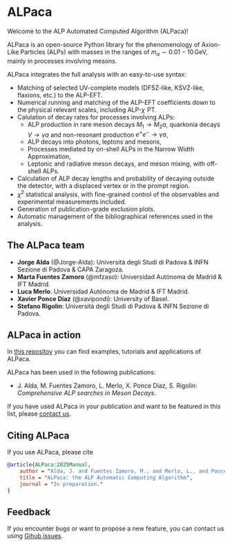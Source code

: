 # ALPaca

Welcome to the ALP Automated Computed Algorithm (ALPaca)!

ALPaca is an open-source Python library for the phenomenology of Axion-Like Particles (ALPs) with masses in the ranges of $m_a \sim 0.01 - 10\,\mathrm{GeV}$, mainly in processes involving mesons.

ALPaca integrates the full analysis with an easy-to-use syntax:

* Matching of selected UV-complete models (DFSZ-like, KSVZ-like, flaxions, etc.) to the ALP-EFT.
* Numerical running and matching of the ALP-EFT coefficients down to the physical relevant scales, including ALP-$\chi\!$ PT.
* Calulation of decay rates for processes involving ALPs:
  * ALP production in rare meson decays $M_1\to M_2 a$, quarkonia decays $V\to \gamma a$ and non-resonant production $e^+e^- \to \gamma a$,
  * ALP decays into photons, leptons and mesons,
  * Processes mediated by on-shell ALPs in the Narrow Width Approximation,
  * Leptonic and radiative meson decays, and meson mixing, with off-shell ALPs.
* Calculation of ALP decay lengths and probability of decaying outside the detector, with a displaced vertex or in the prompt region.
* $\chi^2$ statistical analysis, with fine-grained control of the observables and experimental measurements included.
* Generation of publication-grade exclusion plots.
* Automatic management of the bibliographical references used in the analysis.

## The ALPaca team

* **Jorge Alda** (@Jorge-Alda): Università degli Studi di Padova & INFN Sezione di Padova & CAPA Zaragoza.
* **Marta Fuentes Zamoro** (@mfzaso): Universidad Autónoma de Madrid & IFT Madrid.
* **Luca Merlo**: Universidad Autónoma de Madrid & IFT Madrid.
* **Xavier Ponce Díaz** (@xavipondi): University of Basel.
* **Stefano Rigolin**: Università degli Studi di Padova & INFN Sezione di Padova.

## ALPaca in action

In [this repositoy](https://github.com/alp-aca/example) you can find examples, tutorials and applications of ALPaca.

ALPaca has been used in the following publications:

* J. Alda, M. Fuentes Zamoro, L. Merlo, X. Ponce Díaz, S. Rigolin: *Comprehensive ALP searches in Meson Decays*.

If you have used ALPaca in your publication and want to be featured in this list, please [contact us](https://github.com/alp-aca/alp-aca/issues/new/choose).

## Citing ALPaca

If you use ALPaca, please cite

```bibtex
@article{ALPaca:2025Manual,
    author = "Alda, J. and Fuentes Zamoro, M., and Merlo, L., and Ponce Diaz, X., and Rigolin, S.",
    title = "ALPaca: the ALP Automatic Computing Algorithm",
    journal = "In preparation."
}
```

## Feedback

If you encounter bugs or want to propose a new feature, you can contact us using [Gihub issues](https://github.com/alp-aca/alp-aca/issues/new/choose).
